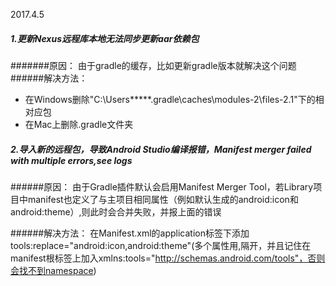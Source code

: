 2017.4.5
##### 1.更新Nexus远程库本地无法同步更新aar依赖包
#######原因：
由于gradle的缓存，比如更新gradle版本就解决这个问题
######解决方法：
* 在Windows删除"C:\Users\*****\.gradle\caches\modules-2\files-2.1"下的相对应包
* 在Mac上删除.gradle文件夹

##### 2.导入新的远程包，导致Android Studio编译报错，Manifest merger failed with multiple errors,see logs
######原因：
由于Gradle插件默认会启用Manifest Merger Tool，若Library项目中manifest也定义了与主项目相同属性（例如默认生成的android:icon和android:theme）,则此时会合并失败，并报上面的错误

######解决方法：
在Manifest.xml的application标签下添加tools:replace="android:icon,android:theme"(多个属性用,隔开，并且记住在manifest根标签上加入xmlns:tools="http://schemas.android.com/tools"，否则会找不到namespace)